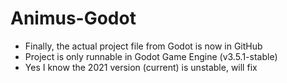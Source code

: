 # Animus-Godot
- Finally, the actual project file from Godot is now in GitHub
- Project is only runnable in Godot Game Engine (v3.5.1-stable)
- Yes I know the 2021 version (current) is unstable, will fix
